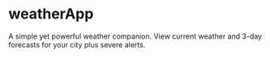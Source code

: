 # weatherApp
A simple yet powerful weather companion. View current weather and 3-day forecasts for your city plus severe alerts. 
